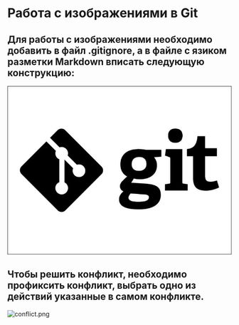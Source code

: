 
# Работа с изображениями в Git

## Для работы с изображениями необходимо добавить в файл .gitignore, а в файле с язиком разметки Markdown вписать следующую конструкцию:
![gitlogo.jpeg](gitlogo.jpeg)

## Чтобы решить конфликт, необходимо профиксить конфликт, выбрать одно из действий указанные в самом конфликте.

![conflict.png](conflict.png)
